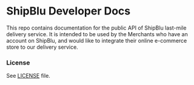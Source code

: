 # ShipBlu Developer Docs

This repo contains documentation for the public API of ShipBlu last-mile delivery service. 
It is intended to be used by the Merchants who have an account on ShipBlu, and would like to integrate their online e-commerce store to our delivery service.

### License

See [LICENSE](LICENSE) file.
